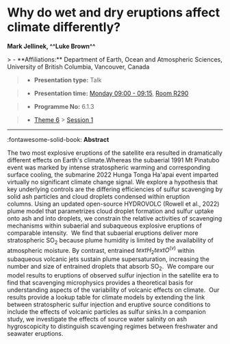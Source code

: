 # Why do wet and dry eruptions affect climate differently?

**Mark Jellinek, ^^Luke Brown^^**

<!-- more -->> - **Affiliations:** Department of Earth, Ocean and Atmospheric Sciences, University of British Columbia, Vancouver, Canada

> - **Presentation type:** Talk

> - **Presentation time:** [Monday 09:00 - 09:15](../sessions_comparison.md#__tabbed_1_4), [Room R290](../maps_venue.md#__tabbed_1_1)

> - **Programme No:** 6.1.3

> - [Theme 6](../theme6.md) > [Session 1](../sessions/session-6-1.md)

--- 

:fontawesome-solid-book: **Abstract**

The two most explosive eruptions of the satellite era resulted in dramatically different effects on Earth's climate.Whereas the subaerial 1991 Mt Pinatubo event was marked by intense stratospheric warming and corresponding surface cooling, the submarine 2022 Hunga Tonga Ha'apai event imparted virtually no significant climate change signal. We explore a hypothesis that key underlying controls are the differing efficiencies of sulfur scavenging by solid ash particles and cloud droplets condensed within eruption columns. Using an updated open-source HYDROVOLC (Rowell et al., 2022) plume model that parametrizes cloud droplet formation and sulfur uptake onto ash and into droplets, we constrain the relative activities of scavenging mechanisms within subaerial and subaqueous explosive eruptions of comparable intensity.  We find that subaerial eruptions deliver more stratospheric SO$_2$ because plume humidity is limited by the availability of atmospheric moisture. By contrast, entrained $text{H}_2text{O}^{(v)}$ within subaqueous volcanic jets sustain plume supersaturation, increasing the number and size of entrained droplets that absorb SO$_2$.  We compare our model results to eruptions of observed sulfur injection in the satellite era to find that scavenging microphysics provides a theoretical basis for understanding aspects of the variability of volcanic effects on climate.  Our results provide a lookup table for climate models by extending the link between stratospheric sulfur injection and eruptive source conditions to include the effects of volcanic particles as sulfur sinks.In a companion study, we investigate the effects of source water salinity on ash hygroscopicity to distinguish scavenging regimes between freshwater and seawater eruptions.

